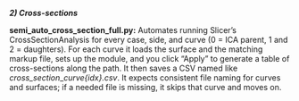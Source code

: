 ***2) Cross-sections***

**semi_auto_cross_section_full.py:**
Automates running Slicer’s CrossSectionAnalysis for every case, side, and curve (0 = ICA parent, 1 and 2 = daughters). For each curve it loads the surface and the matching markup file, sets up the module, and you click “Apply” to generate a table of cross-sections along the path. It then saves a CSV named like _cross_section_<case>_<side>_curve{idx}.csv_. It expects consistent file naming for curves and surfaces; if a needed file is missing, it skips that curve and moves on.
